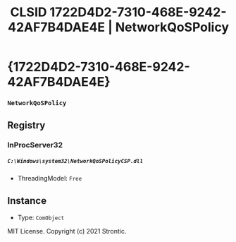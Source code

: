 ﻿---
title: "CLSID 1722D4D2-7310-468E-9242-42AF7B4DAE4E | NetworkQoSPolicy"
excerpt: What is COM-Object CLSID 1722D4D2-7310-468E-9242-42AF7B4DAE4E?
---

# {1722D4D2-7310-468E-9242-42AF7B4DAE4E}

### `NetworkQoSPolicy`

## Registry


### InProcServer32

##### `C:\Windows\system32\NetworkQoSPolicyCSP.dll`
* ThreadingModel: `Free`

## Instance

* Type: `ComObject`

MIT License. Copyright (c) 2021 Strontic.


